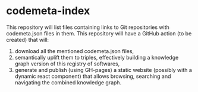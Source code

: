 # codemeta-index

This repository will list files containing links to Git repositories with codemeta.json files in them.
This repository will have a GitHub action (to be created) that will:
1. download all the mentioned codemeta.json files,
2. semantically uplift them to triples, effectively building a knowledge graph version of this registry of softwares, 
3. generate and publish (using GH-pages) a static website (possibly with a dynamic react component) that allows browsing, searching and navigating the combined knowledge graph. 
